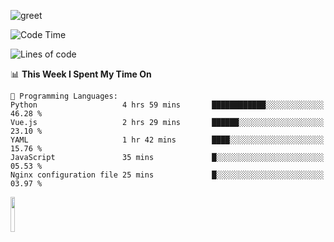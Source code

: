 ![greet](https://user-images.githubusercontent.com/44234583/146624354-9d461392-3676-4e7a-b12f-debc7319f53b.gif) 


<!--START_SECTION:waka-->
![Code Time](http://img.shields.io/badge/Code%20Time-613%20hrs%2057%20mins-blue)

![Lines of code](https://img.shields.io/badge/From%20Hello%20World%20I%27ve%20Written-6.2%20million%20lines%20of%20code-blue)

📊 **This Week I Spent My Time On** 

```text
💬 Programming Languages: 
Python                   4 hrs 59 mins       ████████████░░░░░░░░░░░░░   46.28 % 
Vue.js                   2 hrs 29 mins       ██████░░░░░░░░░░░░░░░░░░░   23.10 % 
YAML                     1 hr 42 mins        ████░░░░░░░░░░░░░░░░░░░░░   15.76 % 
JavaScript               35 mins             █░░░░░░░░░░░░░░░░░░░░░░░░   05.53 % 
Nginx configuration file 25 mins             █░░░░░░░░░░░░░░░░░░░░░░░░   03.97 % 
```


<!--END_SECTION:waka-->
<img src="https://user-images.githubusercontent.com/44234583/191059235-95ebfce1-7fc7-4eee-baff-214d902e7c18.gif" width="12%"/>
